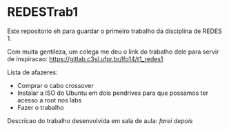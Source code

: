 # REDESTrab1

Este repositorio eh para guardar o primeiro trabalho da disciplina de REDES 1.

Com muita gentileza, um colega me deu o link do trabalho dele para servir de inspiracao:
https://gitlab.c3sl.ufpr.br/lfo14/t1_redes1

Lista de afazeres:
- Comprar o cabo crossover
- Instalar a ISO do Ubuntu em dois pendrives para que possamos ter acesso a root nos labs
- Fazer o trabalho

Descricao do trabalho desenvolvida em sala de aula:
*farei depois*
